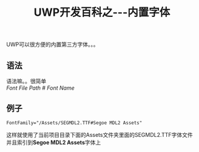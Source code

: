 ﻿---
title: UWP开发百科之---内置字体
categories: UWP
tags: [UWP,字体]
---

UWP可以很方便的内置第三方字体。。。    

## 语法

语法嘛。。很简单   
*Font File Path* # *Font Name*    

## 例子

```
FontFamily="/Assets/SEGMDL2.TTF#Segoe MDL2 Assets"
```

这样就使用了当前项目目录下面的Assets文件夹里面的SEGMDL2.TTF字体文件并且索引到**Segoe MDL2 Assets**字体上